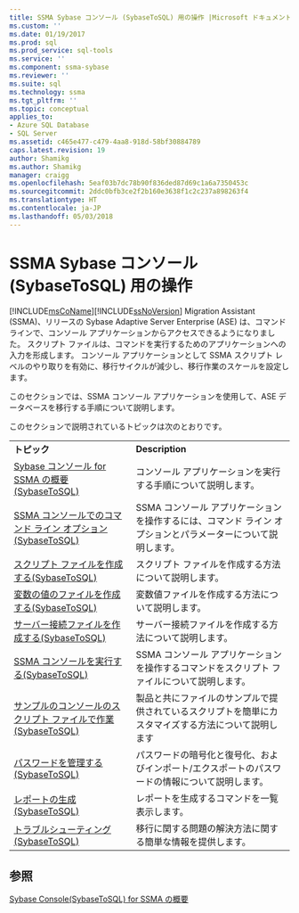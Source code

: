 ```yaml
---
title: SSMA Sybase コンソール (SybaseToSQL) 用の操作 |Microsoft ドキュメント
ms.custom: ''
ms.date: 01/19/2017
ms.prod: sql
ms.prod_service: sql-tools
ms.service: ''
ms.component: ssma-sybase
ms.reviewer: ''
ms.suite: sql
ms.technology: ssma
ms.tgt_pltfrm: ''
ms.topic: conceptual
applies_to:
- Azure SQL Database
- SQL Server
ms.assetid: c465e477-c479-4aa8-918d-58bf30884789
caps.latest.revision: 19
author: Shamikg
ms.author: Shamikg
manager: craigg
ms.openlocfilehash: 5eaf03b7dc78b90f836ded87d69c1a6a7350453c
ms.sourcegitcommit: 2ddc0bfb3ce2f2b160e3638f1c2c237a898263f4
ms.translationtype: HT
ms.contentlocale: ja-JP
ms.lasthandoff: 05/03/2018
---
```

# <a name="working-with-ssma-for-sybase-console-sybasetosql"></a>SSMA Sybase コンソール (SybaseToSQL) 用の操作
[!INCLUDE[msCoName](../../includes/msconame_md.md)][!INCLUDE[ssNoVersion](../../includes/ssnoversion_md.md)] Migration Assistant (SSMA)、リリースの Sybase Adaptive Server Enterprise (ASE) は、コマンドラインで、コンソール アプリケーションからアクセスできるようになりました。 スクリプト ファイルは、コマンドを実行するためのアプリケーションへの入力を形成します。 コンソール アプリケーションとして SSMA スクリプト レベルのやり取りを有効に、移行サイクルが減少し、移行作業のスケールを設定します。  
  
このセクションでは、SSMA コンソール アプリケーションを使用して、ASE データベースを移行する手順について説明します。  
  
このセクションで説明されているトピックは次のとおりです。  
  
|||  
|-|-|  
|**トピック**|**Description**|  
|[Sybase コンソール for SSMA の概要&#40;SybaseToSQL&#41;](../../ssma/sybase/getting-started-with-ssma-for-sybase-console-sybasetosql.md)|コンソール アプリケーションを実行する手順について説明します。|  
|[SSMA コンソールでのコマンド ライン オプション&#40;SybaseToSQL&#41;](../../ssma/sybase/command-line-options-in-ssma-console-sybasetosql.md)|SSMA コンソール アプリケーションを操作するには、コマンド ライン オプションとパラメーターについて説明します。|  
|[スクリプト ファイルを作成する&#40;SybaseToSQL&#41;](../../ssma/sybase/creating-script-files-sybasetosql.md)|スクリプト ファイルを作成する方法について説明します。|  
|[変数の値のファイルを作成する&#40;SybaseToSQL&#41;](../../ssma/sybase/creating-variable-value-files-sybasetosql.md)|変数値ファイルを作成する方法について説明します。|  
|[サーバー接続ファイルを作成する&#40;SybaseToSQL&#41;](../../ssma/sybase/creating-the-server-connection-files-sybasetosql.md)|サーバー接続ファイルを作成する方法について説明します。|  
|[SSMA コンソールを実行する&#40;SybaseToSQL&#41;](../../ssma/sybase/executing-the-ssma-console-sybasetosql.md)|SSMA コンソール アプリケーションを操作するコマンドをスクリプト ファイルについて説明します。|  
|[サンプルのコンソールのスクリプト ファイルで作業&#40;SybaseToSQL&#41;](../../ssma/sybase/working-with-the-sample-console-script-files-sybasetosql.md)|製品と共にファイルのサンプルで提供されているスクリプトを簡単にカスタマイズする方法について説明します|  
|[パスワードを管理する&#40;SybaseToSQL&#41;](../../ssma/sybase/managing-passwords-sybasetosql.md)|パスワードの暗号化と復号化、およびインポート/エクスポートのパスワードの情報について説明します。|  
|[レポートの生成&#40;SybaseToSQL&#41;](../../ssma/sybase/generating-reports-sybasetosql.md)|レポートを生成するコマンドを一覧表示します。|  
|[トラブルシューティング&#40;SybaseToSQL&#41;](../../ssma/sybase/troubleshooting-sybasetosql.md)|移行に関する問題の解決方法に関する簡単な情報を提供します。|  
  
## <a name="see-also"></a>参照  
[Sybase Console(SybaseToSQL) for SSMA の概要](http://msdn.microsoft.com/en-us/43219dbe-bcfa-427d-9242-f07b1455f15f)  
  
